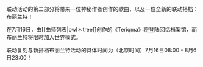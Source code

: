 联动活动的第二部分将带来一位神秘作者创作的歌曲，以及一位全新的联动搭档：布丽兰特！

在7月16日，由[[曲师列表|owl＊tree]]创作的《Teriqma》将登陆回忆档案馆，而布丽兰特将限时加入世界模式。

联动复刻与新搭档布丽兰特活动的具体时间为（北京时间）7月16日08:00 - 8月6日23:00！
